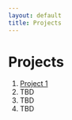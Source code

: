 ```yaml
---
layout: default
title: Projects
---
```


# Projects

1. [Project 1](Projects/project1.md)
2. TBD
3. TBD
4. TBD
